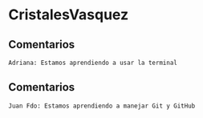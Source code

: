 # CristalesVasquez

## Comentarios
    Adriana: Estamos aprendiendo a usar la terminal

## Comentarios
	Juan Fdo: Estamos aprendiendo a manejar Git y GitHub
